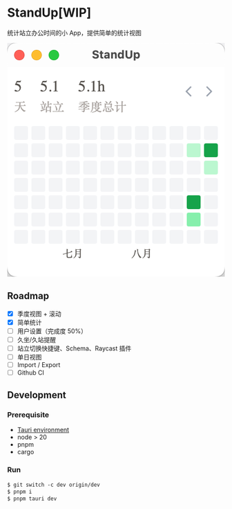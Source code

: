 # StandUp[WIP]

统计站立办公时间的小 App，提供简单的统计视图

![App 截图](screenshot.png)

## Roadmap

- [x] 季度视图 + 滚动
- [x] 简单统计
- [ ] 用户设置（完成度 50%）
- [ ] 久坐/久站提醒
- [ ] 站立切换快捷键、Schema、Raycast 插件
- [ ] 单日视图
- [ ] Import / Export
- [ ] Github CI

## Development

### Prerequisite

- [Tauri environment](https://tauri.app/v1/guides/getting-started/prerequisites/)
- node > 20
- pnpm
- cargo

### Run

```
$ git switch -c dev origin/dev
$ pnpm i
$ pnpm tauri dev
```